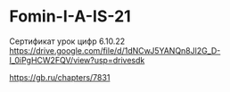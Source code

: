 # Fomin-I-A-IS-21
Сертификат урок цифр 6.10.22
https://drive.google.com/file/d/1dNCwJ5YANQn8Jl2G_D-I_0iPgHCW2FQV/view?usp=drivesdk

https://gb.ru/chapters/7831 


